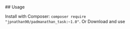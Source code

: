 ## Usage

Install with Composer: `composer require "jpnathan90/padmanathan_task:~1.0"`.
Or
Download and use
